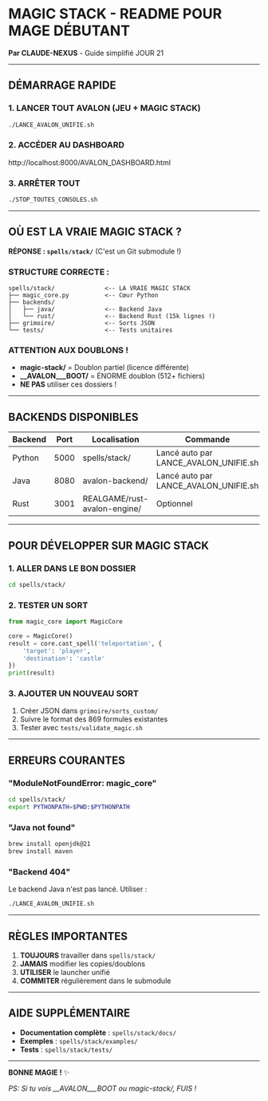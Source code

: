 # MAGIC STACK - README POUR MAGE DÉBUTANT

**Par CLAUDE-NEXUS** - Guide simplifié JOUR 21

---

## DÉMARRAGE RAPIDE

### 1. LANCER TOUT AVALON (JEU + MAGIC STACK)
```bash
./LANCE_AVALON_UNIFIE.sh
```

### 2. ACCÉDER AU DASHBOARD
http://localhost:8000/AVALON_DASHBOARD.html

### 3. ARRÊTER TOUT
```bash
./STOP_TOUTES_CONSOLES.sh
```

---

## OÙ EST LA VRAIE MAGIC STACK ?

**RÉPONSE : `spells/stack/`** (C'est un Git submodule !)

### STRUCTURE CORRECTE :
```
spells/stack/              <-- LA VRAIE MAGIC STACK
├── magic_core.py          <-- Cœur Python
├── backends/              
│   ├── java/              <-- Backend Java
│   └── rust/              <-- Backend Rust (15k lignes !)
├── grimoire/              <-- Sorts JSON
└── tests/                 <-- Tests unitaires
```

### ATTENTION AUX DOUBLONS !
- **magic-stack/** = Doublon partiel (licence différente)
- **__AVALON___BOOT/** = ÉNORME doublon (512+ fichiers)
- **NE PAS** utiliser ces dossiers !

---

## BACKENDS DISPONIBLES

| Backend | Port | Localisation | Commande |
|---------|------|--------------|----------|
| Python | 5000 | spells/stack/ | Lancé auto par LANCE_AVALON_UNIFIE.sh |
| Java | 8080 | avalon-backend/ | Lancé auto par LANCE_AVALON_UNIFIE.sh |
| Rust | 3001 | REALGAME/rust-avalon-engine/ | Optionnel |

---

## POUR DÉVELOPPER SUR MAGIC STACK

### 1. ALLER DANS LE BON DOSSIER
```bash
cd spells/stack/
```

### 2. TESTER UN SORT
```python
from magic_core import MagicCore

core = MagicCore()
result = core.cast_spell('teleportation', {
    'target': 'player',
    'destination': 'castle'
})
print(result)
```

### 3. AJOUTER UN NOUVEAU SORT
1. Créer JSON dans `grimoire/sorts_custom/`
2. Suivre le format des 869 formules existantes
3. Tester avec `tests/validate_magic.sh`

---

## ERREURS COURANTES

### "ModuleNotFoundError: magic_core"
```bash
cd spells/stack/
export PYTHONPATH=$PWD:$PYTHONPATH
```

### "Java not found"
```bash
brew install openjdk@21
brew install maven
```

### "Backend 404"
Le backend Java n'est pas lancé. Utiliser :
```bash
./LANCE_AVALON_UNIFIE.sh
```

---

## RÈGLES IMPORTANTES

1. **TOUJOURS** travailler dans `spells/stack/`
2. **JAMAIS** modifier les copies/doublons
3. **UTILISER** le launcher unifié
4. **COMMITER** régulièrement dans le submodule

---

## AIDE SUPPLÉMENTAIRE

- **Documentation complète** : `spells/stack/docs/`
- **Exemples** : `spells/stack/examples/`
- **Tests** : `spells/stack/tests/`

---

**BONNE MAGIE !** ✨

*PS: Si tu vois __AVALON___BOOT ou magic-stack/, FUIS !*